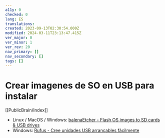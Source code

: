 ```yaml
---
a11y: 0
checked: 0
lang: ES
translations: 
created: 2023-09-13T02:30:54.000Z
modified: 2024-03-11T23:13:47.415Z
ver_major: 0
ver_minor: 1
ver_rev: 20
nav_primary: []
nav_secondary: []
tags: []
---
```

# Crear imagenes de SO en USB para instalar

[[PublicBrain/Index]]

* Linux / MacOS / Windows: [balenaEtcher - Flash OS images to SD cards & USB drives](https://etcher.balena.io/)
* Windows: [Rufus - Cree unidades USB arrancables fácilmente](https://rufus.ie/es/)